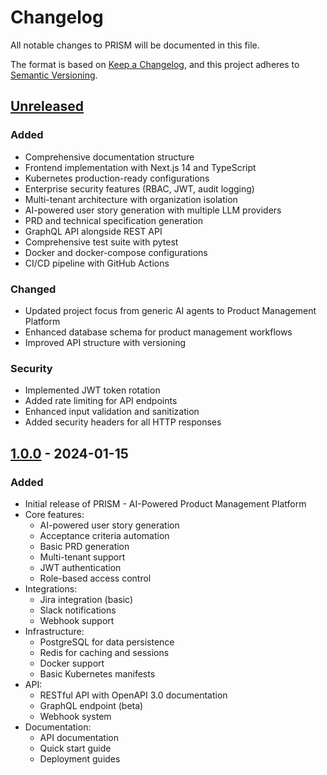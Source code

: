 # Changelog

All notable changes to PRISM will be documented in this file.

The format is based on [Keep a Changelog](https://keepachangelog.com/en/1.0.0/),
and this project adheres to [Semantic Versioning](https://semver.org/spec/v2.0.0.html).

## [Unreleased]

### Added
- Comprehensive documentation structure
- Frontend implementation with Next.js 14 and TypeScript
- Kubernetes production-ready configurations
- Enterprise security features (RBAC, JWT, audit logging)
- Multi-tenant architecture with organization isolation
- AI-powered user story generation with multiple LLM providers
- PRD and technical specification generation
- GraphQL API alongside REST API
- Comprehensive test suite with pytest
- Docker and docker-compose configurations
- CI/CD pipeline with GitHub Actions

### Changed
- Updated project focus from generic AI agents to Product Management Platform
- Enhanced database schema for product management workflows
- Improved API structure with versioning

### Security
- Implemented JWT token rotation
- Added rate limiting for API endpoints
- Enhanced input validation and sanitization
- Added security headers for all HTTP responses

## [1.0.0] - 2024-01-15

### Added
- Initial release of PRISM - AI-Powered Product Management Platform
- Core features:
  - AI-powered user story generation
  - Acceptance criteria automation
  - Basic PRD generation
  - Multi-tenant support
  - JWT authentication
  - Role-based access control
- Integrations:
  - Jira integration (basic)
  - Slack notifications
  - Webhook support
- Infrastructure:
  - PostgreSQL for data persistence
  - Redis for caching and sessions
  - Docker support
  - Basic Kubernetes manifests
- API:
  - RESTful API with OpenAPI 3.0 documentation
  - GraphQL endpoint (beta)
  - Webhook system
- Documentation:
  - API documentation
  - Quick start guide
  - Deployment guides

[Unreleased]: https://github.com/prism-ai/prism-core/compare/v1.0.0...HEAD
[1.0.0]: https://github.com/prism-ai/prism-core/releases/tag/v1.0.0